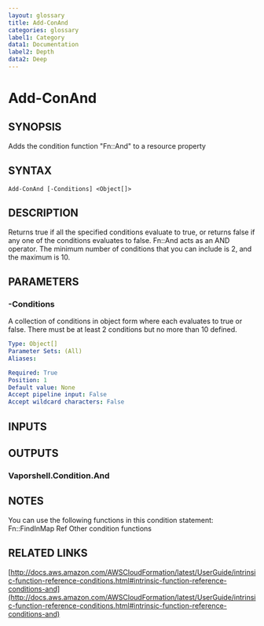 ```yaml
---
layout: glossary
title: Add-ConAnd
categories: glossary
label1: Category
data1: Documentation
label2: Depth
data2: Deep
---
```


# Add-ConAnd

## SYNOPSIS
Adds the condition function "Fn::And" to a resource property

## SYNTAX

```
Add-ConAnd [-Conditions] <Object[]>
```

## DESCRIPTION
Returns true if all the specified conditions evaluate to true, or returns false if any one of the conditions evaluates to false.
Fn::And acts as an AND operator.
The minimum number of conditions that you can include is 2, and the maximum is 10.

## PARAMETERS

### -Conditions
A collection of conditions in object form where each evaluates to true or false.
There must be at least 2 conditions but no more than 10 defined.

```yaml
Type: Object[]
Parameter Sets: (All)
Aliases: 

Required: True
Position: 1
Default value: None
Accept pipeline input: False
Accept wildcard characters: False
```

## INPUTS

## OUTPUTS

### Vaporshell.Condition.And

## NOTES
You can use the following functions in this condition statement:
    Fn::FindInMap
    Ref
    Other condition functions

## RELATED LINKS

[http://docs.aws.amazon.com/AWSCloudFormation/latest/UserGuide/intrinsic-function-reference-conditions.html#intrinsic-function-reference-conditions-and](http://docs.aws.amazon.com/AWSCloudFormation/latest/UserGuide/intrinsic-function-reference-conditions.html#intrinsic-function-reference-conditions-and)

